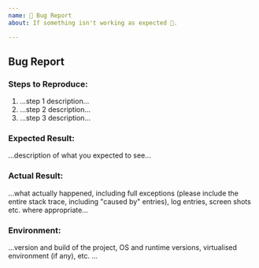 ```yaml
---
name: 🐛 Bug Report
about: If something isn't working as expected 🤔.

---
```


## Bug Report

### Steps to Reproduce:
1. ...step 1 description...
2. ...step 2 description...
3. ...step 3 description...

### Expected Result:
...description of what you expected to see...

### Actual Result:
...what actually happened, including full exceptions (please include the entire stack trace, including "caused by" entries), log entries, screen shots etc. where appropriate...

### Environment:
...version and build of the project, OS and runtime versions, virtualised environment (if any), etc. ...
